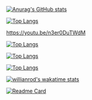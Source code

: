 <!---
ibarra2521/ibarra2521 is a ✨ special ✨ repository because its `README.md` (this file) appears on your GitHub profile.
You can click the Preview link to take a look at your changes.
--->

[![Anurag's GitHub stats](https://github-readme-stats.vercel.app/api?username=ibarra2521&show_icons=true&theme=cobalt)](http://www.nivardoibarra.com/)

<!---
![Anurag's GitHub stats](https://github-readme-stats.vercel.app/api?username=anuraghazra&show_icons=true&theme=radical)

[![Anurag's GitHub stats](https://github-readme-stats.vercel.app/api?username=anuraghazra)](http://www.nivardoibarra.com/)


dark, radical, merko, gruvbox, tokyonight, onedark, cobalt, synthwave, highcontrast, dracula
--->

[![Top Langs](https://github-readme-stats.vercel.app/api/top-langs/?username=ibarra2521&layout=compact)](https://github.com/ibarra2521/github-readme-stats)

https://youtu.be/n3er0DuTWdM

[![Top Langs](https://github-readme-stats.vercel.app/api/top-langs/?username=ibarra2521)](https://github.com/ibarra2521/github-readme-stats)

[![Top Langs](https://github-readme-stats.vercel.app/api/top-langs/?username=anuraghazra&langs_count=8)](https://github.com/anuraghazra/github-readme-stats)

[![Top Langs](https://github-readme-stats.vercel.app/api/top-langs/?username=anuraghazra&layout=compact)](https://github.com/anuraghazra/github-readme-stats)

[![willianrod's wakatime stats](https://github-readme-stats.vercel.app/api/wakatime?username=willianrod)](https://github.com/anuraghazra/github-readme-stats)

[![Readme Card](https://github-readme-stats.vercel.app/api/pin/?username=anuraghazra&repo=github-readme-stats)](https://github.com/anuraghazra/github-readme-stats)
